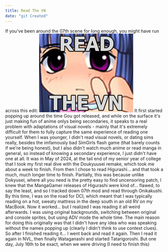 ```yaml
---
title: Read The VN
date: "git Created"
---
```

If you've been around the 07th scene for long enough, you might have run across this edit:
![alt](./img/read-the-vn.jpg)
It first started popping up around the time Gou got released, and while on the surface it's just making fun of anime onlys being secondaries, it speaks to a real problem with adaptations of visual novels - mainly that it's extremely difficult for them to fully capture the same experience of reading one yourself. 
When I was younger, I didn't read visual novels, or dating sims really, besides the imfamously bad SimGirls flash game (that barely counts if we're being honest), but I also didn't watch much anime or read manga in general, so instead of knowing a secondary experience, I just didn't have one at all. It was in May of 2024, at the tail end of my senior year of college that I took my first real dive with the Doukyuusei remake, which took me about a week to finish. From then I chose to read Higurashi... and that took a much, much longer time to finish. Partially, this was because unlike Dokyusei, where all you need is the pretty easy to find uncensoring patch, I knew that the MangaGamer releases of Higurashi were kind of... flawed, to say the least, and so I tracked down 07th mod and read through Onikakushi. By this time, I was on the road for DCI, which meant that I was typically reading on a hot, sweaty mattress in the deep south in an old RV on my MacBook. Now it worked... but I realized I was reading it all weird afterwards. I was using original backgrounds, switching between original and console sprites, but using ADV mode the whole time. The main reason for doing this originally was that I didn't have any idea who was speaking without the names popping up (clearly I didn't think to use context clues). So after I finished reading it... I went back and read it again. Then I read it again in NVL, then finally Wataganashi and started Tatarigoroshi. But one day, July 16th to be exact, when we were driving 
(I need to finish this)